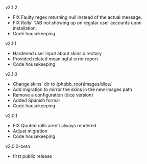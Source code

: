 v2.1.2
- FIX Faulty regex returning null instead of the actual message.
- FIX Rolls' TAB not showing up on regular user accounts upon installation.
- Code housekeeping

v2.1.1
- Hardened user input about skins directory
- Provided related meaningful error report
- Code housekeeping

v2.1.0
- Change skins' dir to {phpbb_root}images/dice/
- Add migration to mirror the skins in the new images path
- Remove a configuration (dice version)
- Added Spanish formal
- Code housekeeping

v2.0.1
- FIX Quoted rolls aren't always rendered.
- Adjust migration
- Code housekeeping

v2.0.0-beta
- first public release
